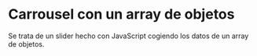 <h1> Carrousel con un array de objetos </h1>

<p> Se trata de un slider hecho con JavaScript cogiendo los datos de un array de objetos. </p>

